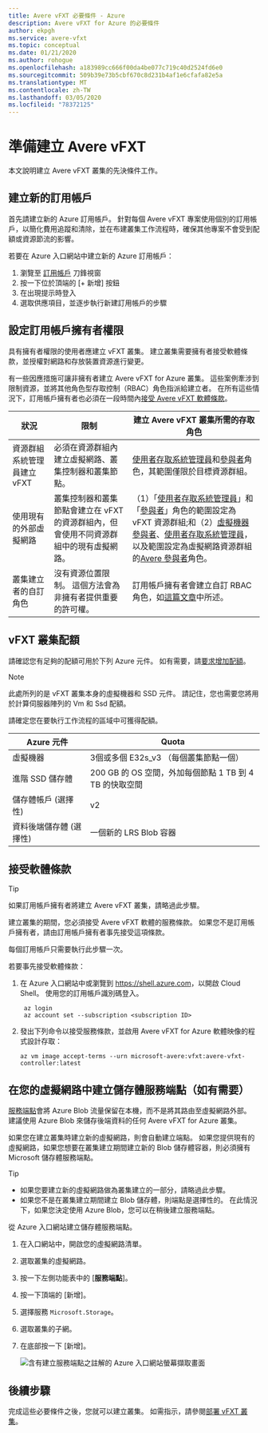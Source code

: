 ```yaml
---
title: Avere vFXT 必要條件 - Azure
description: Avere vFXT for Azure 的必要條件
author: ekpgh
ms.service: avere-vfxt
ms.topic: conceptual
ms.date: 01/21/2020
ms.author: rohogue
ms.openlocfilehash: a183989cc666f00da4be077c719c40d2524fd6e0
ms.sourcegitcommit: 509b39e73b5cbf670c8d231b4af1e6cfafa82e5a
ms.translationtype: MT
ms.contentlocale: zh-TW
ms.lasthandoff: 03/05/2020
ms.locfileid: "78372125"
---
```

# <a name="prepare-to-create-the-avere-vfxt"></a>準備建立 Avere vFXT

本文說明建立 Avere vFXT 叢集的先決條件工作。

## <a name="create-a-new-subscription"></a>建立新的訂用帳戶

首先請建立新的 Azure 訂用帳戶。 針對每個 Avere vFXT 專案使用個別的訂用帳戶，以簡化費用追蹤和清除，並在布建叢集工作流程時，確保其他專案不會受到配額或資源節流的影響。

若要在 Azure 入口網站中建立新的 Azure 訂用帳戶：

1. 瀏覽至 [訂用帳戶](https://ms.portal.azure.com/#blade/Microsoft_Azure_Billing/SubscriptionsBlade) 刀鋒視窗
1. 按一下位於頂端的 [+ 新增] 按鈕
1. 在出現提示時登入
1. 選取供應項目，並逐步執行新建訂用帳戶的步驟

## <a name="configure-subscription-owner-permissions"></a>設定訂用帳戶擁有者權限

具有擁有者權限的使用者應建立 vFXT 叢集。 建立叢集需要擁有者接受軟體條款，並授權對網路和存放裝置資源進行變更。

有一些因應措施可讓非擁有者建立 Avere vFXT for Azure 叢集。 這些案例牽涉到限制資源，並將其他角色型存取控制（RBAC）角色指派給建立者。 在所有這些情況下，訂用帳戶擁有者也必須在一段時間內[接受 Avere vFXT 軟體條款](#accept-software-terms)。

| 狀況 | 限制 | 建立 Avere vFXT 叢集所需的存取角色 |
|----------|--------|-------|
| 資源群組系統管理員建立 vFXT | 必須在資源群組內建立虛擬網路、叢集控制器和叢集節點。 | [使用者存取系統管理員](../role-based-access-control/built-in-roles.md#user-access-administrator)和[參與者](../role-based-access-control/built-in-roles.md#contributor)角色，其範圍僅限於目標資源群組。 |
| 使用現有的外部虛擬網路 | 叢集控制器和叢集節點會建立在 vFXT 的資源群組內，但會使用不同資源群組中的現有虛擬網路。 | （1）「[使用者存取系統管理員](../role-based-access-control/built-in-roles.md#user-access-administrator)」和「[參與者](../role-based-access-control/built-in-roles.md#contributor)」角色的範圍設定為 vFXT 資源群組;和（2）[虛擬機器參與者](../role-based-access-control/built-in-roles.md#virtual-machine-contributor)、[使用者存取系統管理員](../role-based-access-control/built-in-roles.md#user-access-administrator)，以及範圍設定為虛擬網路資源群組的[Avere 參與者](../role-based-access-control/built-in-roles.md#avere-contributor)角色。 |
| 叢集建立者的自訂角色 | 沒有資源位置限制。 這個方法會為非擁有者提供重要的許可權。 | 訂用帳戶擁有者會建立自訂 RBAC 角色，如[這篇文章](avere-vfxt-non-owner.md)中所述。 |

## <a name="quota-for-the-vfxt-cluster"></a>vFXT 叢集配額

請確認您有足夠的配額可用於下列 Azure 元件。 如有需要，請[要求增加配額](https://docs.microsoft.com/azure/azure-supportability/resource-manager-core-quotas-request)。

> [!NOTE]
> 此處所列的是 vFXT 叢集本身的虛擬機器和 SSD 元件。 請記住，您也需要您將用於計算伺服器陣列的 Vm 和 Ssd 配額。
>
> 請確定您在要執行工作流程的區域中可獲得配額。

|Azure 元件|Quota|
|----------|-----------|
|虛擬機器|3個或多個 E32s_v3 （每個叢集節點一個） |
|進階 SSD 儲存體|200 GB 的 OS 空間，外加每個節點 1 TB 到 4 TB 的快取空間 |
|儲存體帳戶 (選擇性) |v2|
|資料後端儲存體 (選擇性) |一個新的 LRS Blob 容器 |
<!-- this table also appears in the overview - update it there if updating here -->

## <a name="accept-software-terms"></a>接受軟體條款

> [!TIP]
> 如果訂用帳戶擁有者將建立 Avere vFXT 叢集，請略過此步驟。

建立叢集的期間，您必須接受 Avere vFXT 軟體的服務條款。 如果您不是訂用帳戶擁有者，請由訂用帳戶擁有者事先接受這項條款。

每個訂用帳戶只需要執行此步驟一次。

若要事先接受軟體條款：

1. 在 Azure 入口網站中或瀏覽到 <https://shell.azure.com>，以開啟 Cloud Shell。 使用您的訂用帳戶識別碼登入。

   ```azurecli
    az login
    az account set --subscription <subscription ID>
   ```

1. 發出下列命令以接受服務條款，並啟用 Avere vFXT for Azure 軟體映像的程式設計存取：

   ```azurecli
   az vm image accept-terms --urn microsoft-avere:vfxt:avere-vfxt-controller:latest
   ```

## <a name="create-a-storage-service-endpoint-in-your-virtual-network-if-needed"></a>在您的虛擬網路中建立儲存體服務端點（如有需要）

[服務端點](../virtual-network/virtual-network-service-endpoints-overview.md)會將 Azure Blob 流量保留在本機，而不是將其路由至虛擬網路外部。 建議使用 Azure Blob 來儲存後端資料的任何 Avere vFXT for Azure 叢集。

如果您在建立叢集時建立新的虛擬網路，則會自動建立端點。 如果您提供現有的虛擬網路，如果您想要在叢集建立期間建立新的 Blob 儲存體容器，則必須擁有 Microsoft 儲存體服務端點。<!-- if there is no endpoint in that situation, the cluster creation will fail -->

> [!TIP]
>
>* 如果您要建立新的虛擬網路做為叢集建立的一部分，請略過此步驟。
>* 如果您不是在叢集建立期間建立 Blob 儲存體，則端點是選擇性的。 在此情況下，如果您決定使用 Azure Blob，您可以在稍後建立服務端點。

從 Azure 入口網站建立儲存體服務端點。

1. 在入口網站中，開啟您的虛擬網路清單。
1. 選取叢集的虛擬網路。
1. 按一下左側功能表中的 [**服務端點**]。
1. 按一下頂端的 [新增]。
1. 選擇服務 ``Microsoft.Storage``。
1. 選取叢集的子網。
1. 在底部按一下 [新增]。

   ![含有建立服務端點之註解的 Azure 入口網站螢幕擷取畫面](media/avere-vfxt-service-endpoint.png)

## <a name="next-steps"></a>後續步驟

完成這些必要條件之後，您就可以建立叢集。 如需指示，請參閱[部署 vFXT 叢集](avere-vfxt-deploy.md)。

